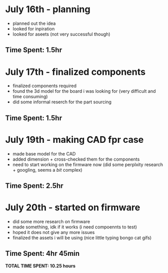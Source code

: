 

# July 16th - planning
- planned out the idea
- looked for inpiration
- looked for aseets (not very successful though)

**Time Spent: 1.5hr**
--

# July 17th - finalized components
- finalized components required
- found the 3d model for the board i was looking for (very difficult and time consuming)
- did some informal reserch for the part sourcing

**Time Spent: 1.5hr**
--

# July 19th - making CAD fpr case
- made base model for the CAD
- added dimension + cross-checked them for the components
- need to start working on the firmware now (did some perplxity research + googling, seems a _bit_ complex)

**Time Spent: 2.5hr**
--

# July 20th - started on firmware
- did some more research on firmware
- made something, idk if it works (i need compoennts to test)
- hoped it does not give any more issues
- finalized the assets i will be using (nice little typing bongo cat gifs)

**Time Spent: 4hr 45min**
--

**TOTAL TIME SPENT: 10.25 hours**
